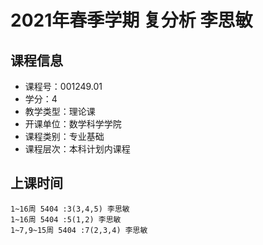 # 2021年春季学期 复分析 李思敏






## 课程信息

- 课程号：001249.01
- 学分：4
- 教学类型：理论课
- 开课单位：数学科学学院
- 课程类别：专业基础
- 课程层次：本科计划内课程

## 上课时间

```
1~16周 5404 :3(3,4,5) 李思敏
1~16周 5404 :5(1,2) 李思敏
1~7,9~15周 5404 :7(2,3,4) 李思敏
```

